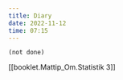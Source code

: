 ```yaml
---
title: Diary
date: 2022-11-12
time: 07:15
---
```


```tasks
(not done)
```

[[booklet.Mattip_Om.Statistik 3]]